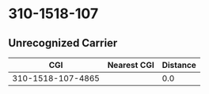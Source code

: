 # 310-1518-107
## Unrecognized Carrier


| CGI | Nearest CGI | Distance |
|-----|-------------|----------|
| 310-1518-107-4865 |  | 0.0 |
